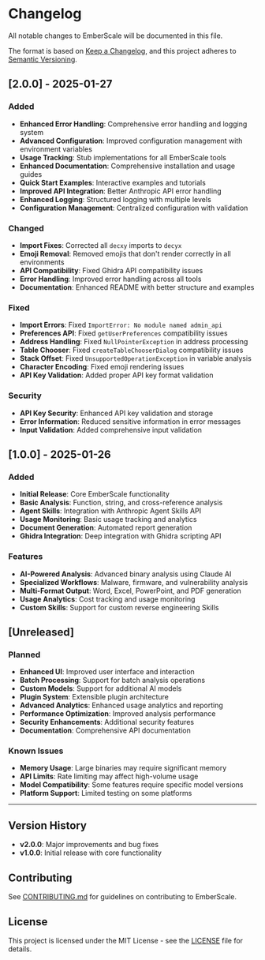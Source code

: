 # Changelog

All notable changes to EmberScale will be documented in this file.

The format is based on [Keep a Changelog](https://keepachangelog.com/en/1.0.0/),
and this project adheres to [Semantic Versioning](https://semver.org/spec/v2.0.0.html).

## [2.0.0] - 2025-01-27

### Added
- **Enhanced Error Handling**: Comprehensive error handling and logging system
- **Advanced Configuration**: Improved configuration management with environment variables
- **Usage Tracking**: Stub implementations for all EmberScale tools
- **Enhanced Documentation**: Comprehensive installation and usage guides
- **Quick Start Examples**: Interactive examples and tutorials
- **Improved API Integration**: Better Anthropic API error handling
- **Enhanced Logging**: Structured logging with multiple levels
- **Configuration Management**: Centralized configuration with validation

### Changed
- **Import Fixes**: Corrected all `decxy` imports to `decyx`
- **Emoji Removal**: Removed emojis that don't render correctly in all environments
- **API Compatibility**: Fixed Ghidra API compatibility issues
- **Error Handling**: Improved error handling across all tools
- **Documentation**: Enhanced README with better structure and examples

### Fixed
- **Import Errors**: Fixed `ImportError: No module named admin_api`
- **Preferences API**: Fixed `getUserPreferences` compatibility issues
- **Address Handling**: Fixed `NullPointerException` in address processing
- **Table Chooser**: Fixed `createTableChooserDialog` compatibility issues
- **Stack Offset**: Fixed `UnsupportedOperationException` in variable analysis
- **Character Encoding**: Fixed emoji rendering issues
- **API Key Validation**: Added proper API key format validation

### Security
- **API Key Security**: Enhanced API key validation and storage
- **Error Information**: Reduced sensitive information in error messages
- **Input Validation**: Added comprehensive input validation

## [1.0.0] - 2025-01-26

### Added
- **Initial Release**: Core EmberScale functionality
- **Basic Analysis**: Function, string, and cross-reference analysis
- **Agent Skills**: Integration with Anthropic Agent Skills API
- **Usage Monitoring**: Basic usage tracking and analytics
- **Document Generation**: Automated report generation
- **Ghidra Integration**: Deep integration with Ghidra scripting API

### Features
- **AI-Powered Analysis**: Advanced binary analysis using Claude AI
- **Specialized Workflows**: Malware, firmware, and vulnerability analysis
- **Multi-Format Output**: Word, Excel, PowerPoint, and PDF generation
- **Usage Analytics**: Cost tracking and usage monitoring
- **Custom Skills**: Support for custom reverse engineering Skills

## [Unreleased]

### Planned
- **Enhanced UI**: Improved user interface and interaction
- **Batch Processing**: Support for batch analysis operations
- **Custom Models**: Support for additional AI models
- **Plugin System**: Extensible plugin architecture
- **Advanced Analytics**: Enhanced usage analytics and reporting
- **Performance Optimization**: Improved analysis performance
- **Security Enhancements**: Additional security features
- **Documentation**: Comprehensive API documentation

### Known Issues
- **Memory Usage**: Large binaries may require significant memory
- **API Limits**: Rate limiting may affect high-volume usage
- **Model Compatibility**: Some features require specific model versions
- **Platform Support**: Limited testing on some platforms

---

## Version History

- **v2.0.0**: Major improvements and bug fixes
- **v1.0.0**: Initial release with core functionality

## Contributing

See [CONTRIBUTING.md](CONTRIBUTING.md) for guidelines on contributing to EmberScale.

## License

This project is licensed under the MIT License - see the [LICENSE](LICENSE) file for details.
